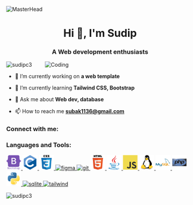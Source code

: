 ![MasterHead](https://media1.giphy.com/media/Lny6Rw04nsOOc/giphy.gif?cid=ecf05e47qghrxfu8c0d7fvmuj6inbljsjddinrwz30zshom8&rid=giphy.gif&ct=g)
<h1 align="center">Hi 👋, I'm Sudip</h1>
<h3 align="center">A Web development enthusiasts</h3>
<!-- <img align="right" alt="Coding" width="400" src="https://media4.giphy.com/media/qgQUggAC3Pfv687qPC/giphy.gif?cid=790b7611b37b5d381915e880518345006059bc1d7b1b0023&rid=giphy.gif&ct=g" > -->
<img align="right" alt="Coding" width="400" src="https://media3.giphy.com/media/B6IBrYTyvo1UJOXF9u/giphy.gif?cid=790b76118e4d89f292203620a922db4a2760e1d7c67d4826&rid=giphy.gif&ct=g" >


<p align="left"> <img src="https://komarev.com/ghpvc/?username=sudipc3&label=Profile%20views&color=0e75b6&style=flat" alt="sudipc3" /> </p>

- 🔭 I’m currently working on **a web template**

- 🌱 I’m currently learning **Tailwind CSS, Bootstrap**

- 💬 Ask me about **Web dev, database**

- 📫 How to reach me **subak1136@gmail.com**

<h3 align="left">Connect with me:</h3>
<p align="left">
</p>

<h3 align="left">Languages and Tools:</h3>
<p align="left"> <a href="https://getbootstrap.com" target="_blank" rel="noreferrer"> <img src="https://raw.githubusercontent.com/devicons/devicon/master/icons/bootstrap/bootstrap-plain-wordmark.svg" alt="bootstrap" width="40" height="40"/> </a> <a href="https://www.cprogramming.com/" target="_blank" rel="noreferrer"> <img src="https://raw.githubusercontent.com/devicons/devicon/master/icons/c/c-original.svg" alt="c" width="40" height="40"/> </a> <a href="https://www.w3schools.com/css/" target="_blank" rel="noreferrer"> <img src="https://raw.githubusercontent.com/devicons/devicon/master/icons/css3/css3-original-wordmark.svg" alt="css3" width="40" height="40"/> </a> <a href="https://www.figma.com/" target="_blank" rel="noreferrer"> <img src="https://www.vectorlogo.zone/logos/figma/figma-icon.svg" alt="figma" width="40" height="40"/> </a> <a href="https://git-scm.com/" target="_blank" rel="noreferrer"> <img src="https://www.vectorlogo.zone/logos/git-scm/git-scm-icon.svg" alt="git" width="40" height="40"/> </a> <a href="https://www.w3.org/html/" target="_blank" rel="noreferrer"> <img src="https://raw.githubusercontent.com/devicons/devicon/master/icons/html5/html5-original-wordmark.svg" alt="html5" width="40" height="40"/> </a> <a href="https://www.java.com" target="_blank" rel="noreferrer"> <img src="https://raw.githubusercontent.com/devicons/devicon/master/icons/java/java-original.svg" alt="java" width="40" height="40"/> </a> <a href="https://developer.mozilla.org/en-US/docs/Web/JavaScript" target="_blank" rel="noreferrer"> <img src="https://raw.githubusercontent.com/devicons/devicon/master/icons/javascript/javascript-original.svg" alt="javascript" width="40" height="40"/> </a> <a href="https://www.linux.org/" target="_blank" rel="noreferrer"> <img src="https://raw.githubusercontent.com/devicons/devicon/master/icons/linux/linux-original.svg" alt="linux" width="40" height="40"/> </a> <a href="https://www.mysql.com/" target="_blank" rel="noreferrer"> <img src="https://raw.githubusercontent.com/devicons/devicon/master/icons/mysql/mysql-original-wordmark.svg" alt="mysql" width="40" height="40"/> </a> <a href="https://www.php.net" target="_blank" rel="noreferrer"> <img src="https://raw.githubusercontent.com/devicons/devicon/master/icons/php/php-original.svg" alt="php" width="40" height="40"/> </a> <a href="https://www.python.org" target="_blank" rel="noreferrer"> <img src="https://raw.githubusercontent.com/devicons/devicon/master/icons/python/python-original.svg" alt="python" width="40" height="40"/> </a> <a href="https://www.sqlite.org/" target="_blank" rel="noreferrer"> <img src="https://www.vectorlogo.zone/logos/sqlite/sqlite-icon.svg" alt="sqlite" width="40" height="40"/> </a> <a href="https://tailwindcss.com/" target="_blank" rel="noreferrer"> <img src="https://www.vectorlogo.zone/logos/tailwindcss/tailwindcss-icon.svg" alt="tailwind" width="40" height="40"/> </a> </p>

<!-- <p><img align="left" src="https://github-readme-stats.vercel.app/api/top-langs?username=sudipc3&show_icons=true&locale=en&layout=compact" alt="sudipc3" /></p>

<p>&nbsp;<img align="center" src="https://github-readme-stats.vercel.app/api?username=sudipc3&show_icons=true&locale=en" alt="sudipc3" /></p> -->

<p><img align="center" src="https://github-readme-streak-stats.herokuapp.com/?user=sudipc3&" alt="sudipc3" /></p>

